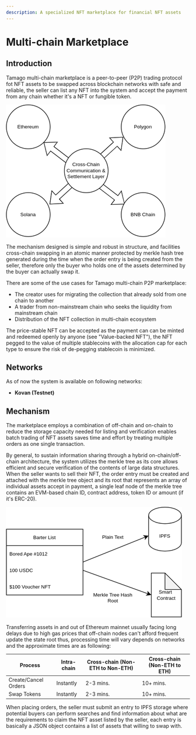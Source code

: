 ```yaml
---
description: A specialized NFT marketplace for financial NFT assets
---
```


# Multi-chain Marketplace

## Introduction

Tamago multi-chain marketplace is a peer-to-peer (P2P) trading protocol fot NFT assets to be swapped across blockchain networks with safe and reliable, the seller can list any NFT into the system and accept the payment from any chain whether it's a NFT or fungible token.&#x20;



![High-level overview of multi-chain marketplace](<.gitbook/assets/Untitled Diagram.drawio (15).png>)

The mechanism designed is simple and robust in structure, and facilities cross-chain swapping in an atomic manner protected by merkle hash tree generated during the time when the order entry is being created from the seller, therefore only the buyer who holds one of the assets determined by the buyer can actually swap it.

There are some of the use cases for Tamago multi-chain P2P marketplace:

* The creator uses for migrating the collection that already sold from one chain to another
* A trader from non-mainstream chain who seeks the liquidity from mainstream chain
* Distribution of the NFT collection in multi-chain ecosystem

The price-stable NFT can be accepted as the payment can can be minted and redeemed openly by anyone (see "Value-backed NFT"), the NFT pegged to the value of multiple stablecoins with the allocation cap for each type to ensure the risk of de-pegging stablecoin is minimized.

## Networks

As of now the system is available on following networks:

* **Kovan (Testnet)**

## Mechanism

The marketplace employs a combination of off-chain and on-chain to reduce the storage capacity needed for listing and verification enables batch trading of NFT assets saves time and effort by treating multiple orders as one single transaction.&#x20;

By general, to sustain information sharing through a hybrid on-chain/off-chain architecture, the system utilizes the merkle tree as its core allows efficient and secure verification of the contents of large data structures. When the seller wants to sell their NFT, the order entry must be created and attached with the merkle tree object and its root that represents an array of individual assets accept in payment, a single leaf node of the merkle tree contains an EVM-based chain ID, contract address, token ID or amount (if it's ERC-20).

![Each entry contains a barter list, the plain list will be uploaded to IPFS for potential buyers to view and the hash will be attached to the smart contract ](<.gitbook/assets/Untitled Diagram.drawio (12) (1).png>)

Transferring assets in and out of Ethereum mainnet usually facing long delays due to high gas prices that off-chain nodes can't afford frequent update the state root thus, processing time will vary depends on networks and the approximate times are as following:&#x20;

| Process              | Intra-chain | Cross-chain (Non-ETH to Non-ETH) | Cross-chain (Non-ETH to ETH) |
| -------------------- | ----------- | -------------------------------- | ---------------------------- |
| Create/Cancel Orders | Instantly   | 2-3 mins.                        | 10+ mins.                    |
| Swap Tokens          | Instantly   | 2-3 mins.                        | 10+ mins.                    |

When placing orders, the seller must submit an entry to IPFS storage where potential buyers can perform searches and find information about what are the requirements to claim the NFT asset listed by the seller, each entry is basically a JSON object contains a list of assets that willing to swap with.









